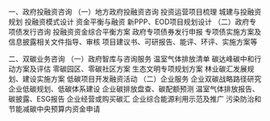 一、政府投融资咨询
（一）地方政府投融资咨询
投资运营项目梳理
城建与投融资规划
投融资模式设计
资金平衡与融资
新PPP、EOD项目规划设计
（二）政府专项债发行咨询
投融资资金综合平衡方案
政府专项债券发行申报
专项债实施方案及信息披露相关文件指导、审核
项目建议书、可研报告、能评、环评、实施方案等

二、双碳业务咨询
（一）政府智库与咨询服务
温室气体排放清单
碳达峰碳中和行动方案及评估
零碳园区、零碳社区方案
生态文明专项规划方案
林业碳汇发展规划、建设实施方案
低碳项目开发融资活动
（二）企业服务
企业双碳战略路径研究
企业低碳规划、低碳体系建设
企业碳排放盘查、碳配额预测
温室气体排放报告、碳披露、ESG报告
企业经营或购买碳汇
企业综合能源利用示范及推广
污染防治和节能减碳中央预算内资金申请

